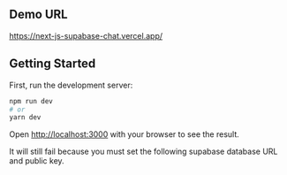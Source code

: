 ## Demo URL

https://next-js-supabase-chat.vercel.app/

## Getting Started

First, run the development server:

```bash
npm run dev
# or
yarn dev
```

Open [http://localhost:3000](http://localhost:3000) with your browser to see the result.

It will still fail because you must set the following supabase database URL and public key.

